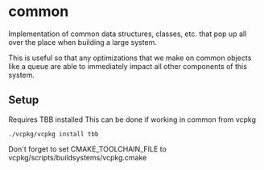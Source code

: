 # common

Implementation of common data structures, classes, etc. that pop up all over the place when building a large system.

This is useful so that any optimizations that we make on common objects like a queue are able to immediately impact
all other components of this system.

## Setup

Requires TBB installed
This can be done if working in common from vcpkg

```shell
./vcpkg/vcpkg install tbb
```

Don't forget to set CMAKE_TOOLCHAIN_FILE to vcpkg/scripts/buildsystems/vcpkg.cmake